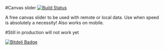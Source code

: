 #Canvas slider [![Build Status](https://travis-ci.org/code0wl/canvas-slider.svg)](https://travis-ci.org/code0wl/canvas-slider)

A free canvas slider to be used with remote or local data.
Use when speed is absolutely a necessity! Also works on mobile.

#Still in production will not work yet

[![Bitdeli Badge](https://d2weczhvl823v0.cloudfront.net/code0wl/canvas-slider/trend.png)](https://bitdeli.com/free "Bitdeli Badge")


